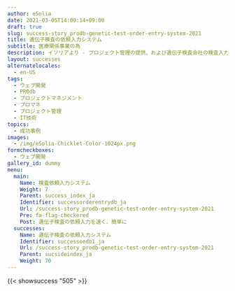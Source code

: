 ```yaml
---
author: eSolia
date: 2021-03-05T14:00:14+09:00
draft: true
slug: success-story_prodb-genetic-test-order-entry-system-2021
title: 遺伝子検査の依頼入力システム
subtitle: 医療関係事業の為
description: イソリアより - プロジェクト管理の提供、および遺伝子検査会社の検査入力依頼システムの設計・開発プロジェクトを成功させました。
layout: successes
alternatelocales:
  - en-US
tags:
  - ウェブ開発
  - PROdb
  - プロジェクトマネジメント
  - プロマネ
  - プロジェクト管理
  - IT技術
topics:
  - 成功事例
images:  
  - /img/eSolia-Chicklet-Color-1024px.png
formcheckboxes:
  - ウェブ開発
gallery_id: dummy
menu:
  main:
    Name: 検査依頼入力システム
    Weight: 7
    Parent: success_index_ja
    Identifier: successorderentrydb_ja
    Url: /success-story_prodb-genetic-test-order-entry-system-2021
    Pre: fa-flag-checkered
    Post: 遺伝子検査の依頼入力を速く、簡単に
  successes:
    Name: 遺伝子検査の依頼入力システム
    Identifier: successoedb1_ja
    Url: /success-story_prodb-genetic-test-order-entry-system-2021
    Parent: sucsideindex_ja
    Weight: 70
---
```


{{< showsuccess "505" >}}
